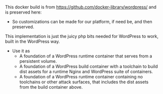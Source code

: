 This docker build is from https://github.com/docker-library/wordpress/ and is preserved here:
* So customizations can be made for our platform, if need be, and then preserved. 

This implementation is just the juicy php bits needed for WordPress to work, built in the WordPress way.
* Use it as 
  * A foundation of a WordPress runtime container that serves from a persistent volume.
  * A foundation of a WordPress build container with a toolchain to build dist assets for a runtime Nginx and WordPress suite of containers.
  * A foundation of a WordPress runtime container containing no toolchains or other attack surfaces, that includes the dist assets from the build container above.
